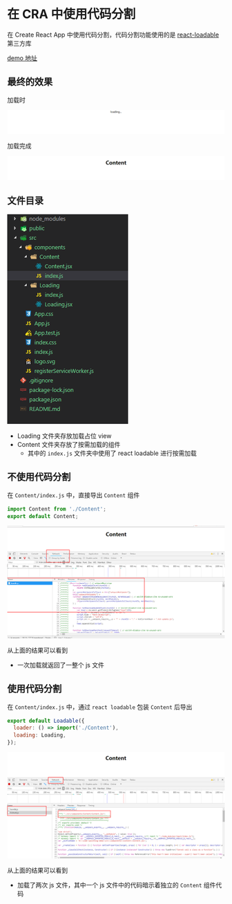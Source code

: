 # 在 CRA 中使用代码分割

在 Create React App 中使用代码分割，代码分割功能使用的是 [react-loadable](https://github.com/jamiebuilds/react-loadable) 第三方库

[demo 地址](https://github.com/pennyworthit/code-splitting-demo)

## 最终的效果

加载时

![](./assets/code-splitting-content/code-splitting-loading.png)

加载完成

![](./assets/code-splitting-content/code-splitting-content.png)

## 文件目录

![](./assets/code-splitting-content/code-structure.png)

- Loading 文件夹存放加载占位 view
- Content 文件夹存放了按需加载的组件
    - 其中的 `index.js` 文件夹中使用了 react loadable 进行按需加载

## 不使用代码分割

在 `Content/index.js` 中，直接导出 `Content` 组件

```js
import Content from './Content';
export default Content;
```

![](./assets/code-splitting-content/not-code-splitting-result.png)

从上面的结果可以看到

- 一次加载就返回了一整个 js 文件

## 使用代码分割

在 `Content/index.js` 中，通过 `react loadable` 包装 `Content` 后导出

```js
export default Loadable({
  loader: () => import('./Content'),
  loading: Loading,
});
```

![](./assets/code-splitting-content/do-code-splitting-result.png)

从上面的结果可以看到

- 加载了两次 js 文件，其中一个 js 文件中的代码暗示着独立的 `Content` 组件代码

